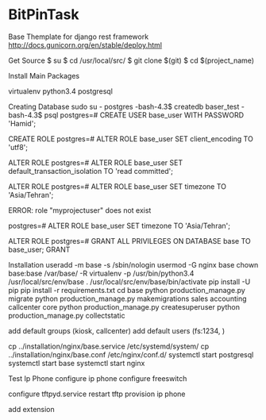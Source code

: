 # BitPinTask
Base Themplate for django rest framework
http://docs.gunicorn.org/en/stable/deploy.html

Get Source
$ su $ cd /usr/local/src/ $ git clone $(git) $ cd $(project_name)

Install Main Packages

virtualenv python3.4 postgresql

Creating Database
sudo su - postgres
-bash-4.3$ createdb baser_test
-bash-4.3$ psql
postgres=# CREATE USER base_user WITH PASSWORD 'Hamid';

CREATE ROLE postgres=# ALTER ROLE base_user SET client_encoding TO 'utf8';

ALTER ROLE postgres=# ALTER ROLE base_user SET default_transaction_isolation TO 'read committed';

ALTER ROLE postgres=# ALTER ROLE base_user SET timezone TO 'Asia/Tehran';

ERROR: role "myprojectuser" does not exist

postgres=# ALTER ROLE base_user SET timezone TO 'Asia/Tehran';

ALTER ROLE postgres=# GRANT ALL PRIVILEGES ON DATABASE base TO base_user; GRANT

Installation
useradd -m base -s /sbin/nologin usermod -G nginx base chown base:base /var/base/ -R virtualenv -p /usr/bin/python3.4 /usr/local/src/env/base . /usr/local/src/env/base/bin/activate pip install -U pip pip install -r requirements.txt cd base python production_manage.py migrate python production_manage.py makemigrations sales accounting callcenter core python production_manage.py createsuperuser python production_manage.py collectstatic

add default groups (kiosk, callcenter) add default users (fs:1234, )

cp ../installation/nginx/base.service /etc/systemd/system/ cp ../installation/nginx/base.conf /etc/nginx/conf.d/ systemctl start postgresql systemctl start base systemctl start nginx

Test Ip Phone
configure ip phone configure freeswitch

configure tftpyd.service restart tftp provision ip phone

add extension
